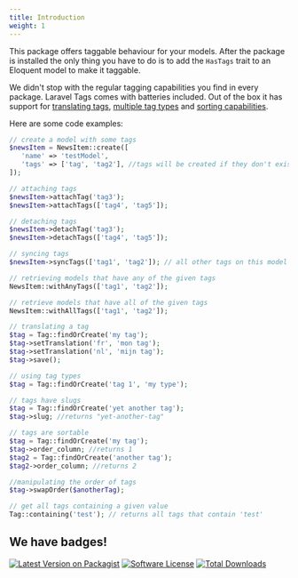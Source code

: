 ```yaml
---
title: Introduction
weight: 1
---
```


This package offers taggable behaviour for your models. After the package is installed the only thing you have to do is to add the `HasTags` trait to an Eloquent model to make it taggable. 

We didn't stop with the regular tagging capabilities you find in every package. Laravel Tags comes with batteries included. Out of the box it has support for [translating tags](/laravel-tags/v4/advanced-usage/adding-translations), [multiple tag types](/laravel-tags/v4/advanced-usage/using-types) and [sorting capabilities](/laravel-tags/v4/advanced-usage/sorting-tags).

Here are some code examples:

```php
// create a model with some tags
$newsItem = NewsItem::create([
   'name' => 'testModel',
   'tags' => ['tag', 'tag2'], //tags will be created if they don't exist
]);

// attaching tags
$newsItem->attachTag('tag3');
$newsItem->attachTags(['tag4', 'tag5']);

// detaching tags
$newsItem->detachTag('tag3');
$newsItem->detachTags(['tag4', 'tag5']);

// syncing tags
$newsItem->syncTags(['tag1', 'tag2']); // all other tags on this model will be detached

// retrieving models that have any of the given tags
NewsItem::withAnyTags(['tag1', 'tag2']);

// retrieve models that have all of the given tags
NewsItem::withAllTags(['tag1', 'tag2']);

// translating a tag
$tag = Tag::findOrCreate('my tag');
$tag->setTranslation('fr', 'mon tag');
$tag->setTranslation('nl', 'mijn tag');
$tag->save();

// using tag types
$tag = Tag::findOrCreate('tag 1', 'my type');

// tags have slugs
$tag = Tag::findOrCreate('yet another tag');
$tag->slug; //returns "yet-another-tag"

// tags are sortable
$tag = Tag::findOrCreate('my tag');
$tag->order_column; //returns 1
$tag2 = Tag::findOrCreate('another tag');
$tag2->order_column; //returns 2

//manipulating the order of tags
$tag->swapOrder($anotherTag);

// get all tags containing a given value
Tag::containing('test'); // returns all tags that contain 'test'
```

## We have badges!

<section class="article_badges">
    <a href="https://packagist.org/packages/spatie/laravel-tags"><img src="https://img.shields.io/packagist/v/spatie/laravel-tags.svg?style=flat-square" alt="Latest Version on Packagist"></a>
    <a href="https://github.com/spatie/laravel-tags/blob/master/LICENSE.md"><img src="https://img.shields.io/badge/license-MIT-brightgreen.svg?style=flat-square" alt="Software License"></a>
    <a href="https://packagist.org/packages/spatie/laravel-tags"><img src="https://img.shields.io/packagist/dt/spatie/laravel-tags.svg?style=flat-square" alt="Total Downloads"></a>
</section>
